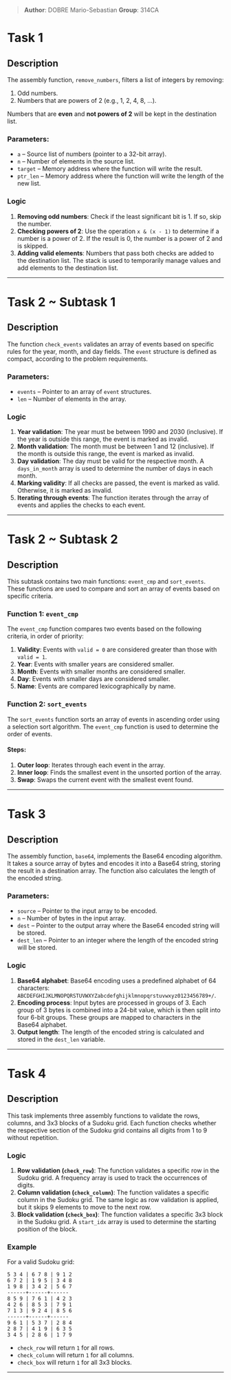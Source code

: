 > **Author**: DOBRE Mario-Sebastian
> **Group**: 314CA

# Task 1

## Description

The assembly function, `remove_numbers`, filters a list of integers by removing:
1. Odd numbers.
2. Numbers that are powers of 2 (e.g., 1, 2, 4, 8, ...).

Numbers that are **even** and **not powers of 2** will be kept in the destination list.

### Parameters:
- `a` – Source list of numbers (pointer to a 32-bit array).
- `n` – Number of elements in the source list.
- `target` – Memory address where the function will write the result.
- `ptr_len` – Memory address where the function will write the length of the new list.

### Logic

1. **Removing odd numbers**: Check if the least significant bit is 1. If so, skip the number.
2. **Checking powers of 2**: Use the operation `x & (x - 1)` to determine if a number is a power of 2. If the result is 0, the number is a power of 2 and is skipped.
3. **Adding valid elements**: Numbers that pass both checks are added to the destination list. The stack is used to temporarily manage values and add elements to the destination list.

---

# Task 2 ~ Subtask 1

## Description

The function `check_events` validates an array of events based on specific rules for the year, month, and day fields. The `event` structure is defined as compact, according to the problem requirements.

### Parameters:
- `events` – Pointer to an array of `event` structures.
- `len` – Number of elements in the array.

### Logic

1. **Year validation**: The year must be between 1990 and 2030 (inclusive). If the year is outside this range, the event is marked as invalid.
2. **Month validation**: The month must be between 1 and 12 (inclusive). If the month is outside this range, the event is marked as invalid.
3. **Day validation**: The day must be valid for the respective month. A `days_in_month` array is used to determine the number of days in each month.
4. **Marking validity**: If all checks are passed, the event is marked as valid. Otherwise, it is marked as invalid.
5. **Iterating through events**: The function iterates through the array of events and applies the checks to each event.

---

# Task 2 ~ Subtask 2

## Description

This subtask contains two main functions: `event_cmp` and `sort_events`. These functions are used to compare and sort an array of events based on specific criteria.

### Function 1: `event_cmp`

The `event_cmp` function compares two events based on the following criteria, in order of priority:
1. **Validity**: Events with `valid = 0` are considered greater than those with `valid = 1`.
2. **Year**: Events with smaller years are considered smaller.
3. **Month**: Events with smaller months are considered smaller.
4. **Day**: Events with smaller days are considered smaller.
5. **Name**: Events are compared lexicographically by name.

### Function 2: `sort_events`

The `sort_events` function sorts an array of events in ascending order using a selection sort algorithm. The `event_cmp` function is used to determine the order of events.

#### Steps:
1. **Outer loop**: Iterates through each event in the array.
2. **Inner loop**: Finds the smallest event in the unsorted portion of the array.
3. **Swap**: Swaps the current event with the smallest event found.

---

# Task 3

## Description

The assembly function, `base64`, implements the Base64 encoding algorithm. It takes a source array of bytes and encodes it into a Base64 string, storing the result in a destination array. The function also calculates the length of the encoded string.

### Parameters:
- `source` – Pointer to the input array to be encoded.
- `n` – Number of bytes in the input array.
- `dest` – Pointer to the output array where the Base64 encoded string will be stored.
- `dest_len` – Pointer to an integer where the length of the encoded string will be stored.

### Logic

1. **Base64 alphabet**: Base64 encoding uses a predefined alphabet of 64 characters: `ABCDEFGHIJKLMNOPQRSTUVWXYZabcdefghijklmnopqrstuvwxyz0123456789+/`.
2. **Encoding process**: Input bytes are processed in groups of 3. Each group of 3 bytes is combined into a 24-bit value, which is then split into four 6-bit groups. These groups are mapped to characters in the Base64 alphabet.
3. **Output length**: The length of the encoded string is calculated and stored in the `dest_len` variable.

---

# Task 4

## Description

This task implements three assembly functions to validate the rows, columns, and 3x3 blocks of a Sudoku grid. Each function checks whether the respective section of the Sudoku grid contains all digits from 1 to 9 without repetition.

### Logic

1. **Row validation (`check_row`)**: The function validates a specific row in the Sudoku grid. A frequency array is used to track the occurrences of digits.
2. **Column validation (`check_column`)**: The function validates a specific column in the Sudoku grid. The same logic as row validation is applied, but it skips 9 elements to move to the next row.
3. **Block validation (`check_box`)**: The function validates a specific 3x3 block in the Sudoku grid. A `start_idx` array is used to determine the starting position of the block.

### Example
For a valid Sudoku grid:
```
5 3 4 | 6 7 8 | 9 1 2
6 7 2 | 1 9 5 | 3 4 8
1 9 8 | 3 4 2 | 5 6 7
------+------+------
8 5 9 | 7 6 1 | 4 2 3
4 2 6 | 8 5 3 | 7 9 1
7 1 3 | 9 2 4 | 8 5 6
------+------+------
9 6 1 | 5 3 7 | 2 8 4
2 8 7 | 4 1 9 | 6 3 5
3 4 5 | 2 8 6 | 1 7 9
```
- `check_row` will return `1` for all rows.
- `check_column` will return `1` for all columns.
- `check_box` will return `1` for all 3x3 blocks.

---

